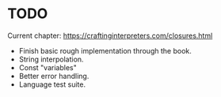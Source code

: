 # TODO

Current chapter: <https://craftinginterpreters.com/closures.html>

- Finish basic rough implementation through the book.
- String interpolation.
- Const "variables"
- Better error handling.
- Language test suite.
